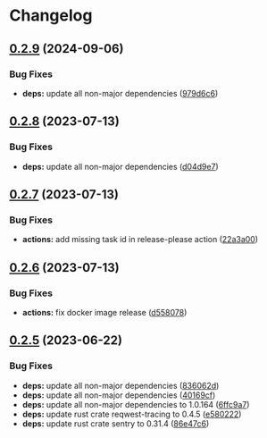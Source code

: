 # Changelog

## [0.2.9](https://github.com/Timmi6790/cloudflare-access-webhook-redirect/compare/0.2.8...v0.2.9) (2024-09-06)


### Bug Fixes

* **deps:** update all non-major dependencies ([979d6c6](https://github.com/Timmi6790/cloudflare-access-webhook-redirect/commit/979d6c6527eeba8430f55b375e27ac2eb65e0c4b))

## [0.2.8](https://github.com/Timmi6790/cloudflare-access-webhook-redirect/compare/0.2.7...0.2.8) (2023-07-13)


### Bug Fixes

* **deps:** update all non-major dependencies ([d04d9e7](https://github.com/Timmi6790/cloudflare-access-webhook-redirect/commit/d04d9e732b39675518bf7cbf745a7b27248a9113))

## [0.2.7](https://github.com/Timmi6790/cloudflare-access-webhook-redirect/compare/0.2.6...0.2.7) (2023-07-13)


### Bug Fixes

* **actions:** add missing task id in release-please action ([22a3a00](https://github.com/Timmi6790/cloudflare-access-webhook-redirect/commit/22a3a00a50fe0b7f3c63325707b89aff5a3b9b37))

## [0.2.6](https://github.com/Timmi6790/cloudflare-access-webhook-redirect/compare/0.2.5...0.2.6) (2023-07-13)


### Bug Fixes

* **actions:** fix docker image release ([d558078](https://github.com/Timmi6790/cloudflare-access-webhook-redirect/commit/d558078686df0dcd16afda6075473d5c0c978887))

## [0.2.5](https://github.com/Timmi6790/cloudflare-access-webhook-redirect/compare/0.2.4...0.2.5) (2023-06-22)


### Bug Fixes

* **deps:** update all non-major dependencies ([836062d](https://github.com/Timmi6790/cloudflare-access-webhook-redirect/commit/836062de5902ad970451a2abc1dee552095d55ed))
* **deps:** update all non-major dependencies ([40169cf](https://github.com/Timmi6790/cloudflare-access-webhook-redirect/commit/40169cf1bedb7bf150574efbb54d3239b3163ad3))
* **deps:** update all non-major dependencies to 1.0.164 ([6ffc9a7](https://github.com/Timmi6790/cloudflare-access-webhook-redirect/commit/6ffc9a76969b2d6d93a1575b956cba5f2622b69c))
* **deps:** update rust crate reqwest-tracing to 0.4.5 ([e580222](https://github.com/Timmi6790/cloudflare-access-webhook-redirect/commit/e58022256ea0e7c4ac9121679669044ff78f6623))
* **deps:** update rust crate sentry to 0.31.4 ([86e47c6](https://github.com/Timmi6790/cloudflare-access-webhook-redirect/commit/86e47c611c4282e9cd7b86cf3e93c82b50310942))
